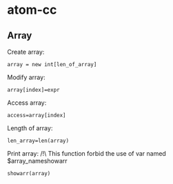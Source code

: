 # atom-cc
## Array

Create array:
```
array = new int[len_of_array]
```
Modify array:
```
array[index]=expr
```
Access array:
```
access=array[index]
```
Length of array:
```
len_array=len(array)
```
Print array:
/!\ This function forbid the use of var named $array_nameshowarr
```
showarr(array)
```
